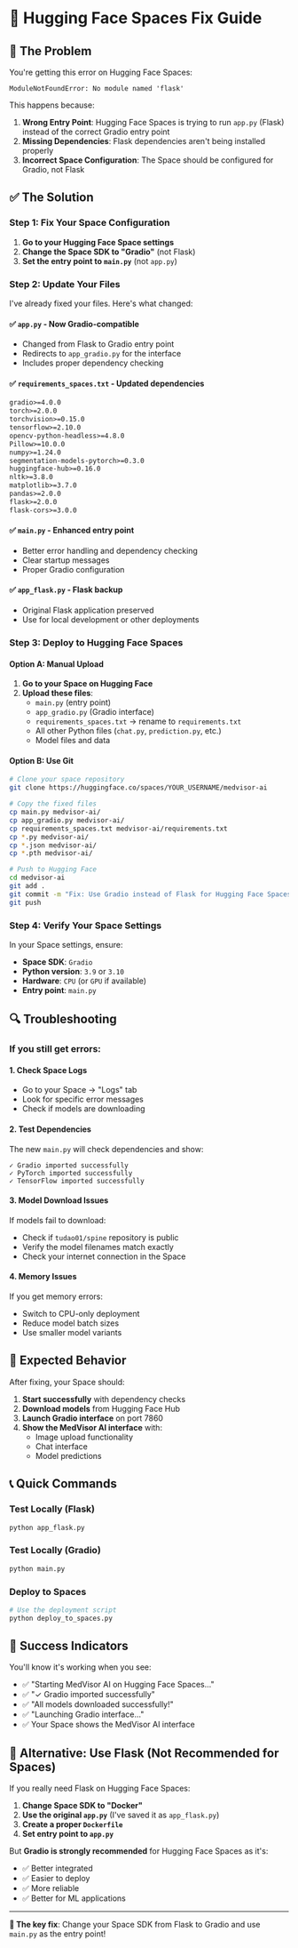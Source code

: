 # 🔧 Hugging Face Spaces Fix Guide

## 🚨 The Problem

You're getting this error on Hugging Face Spaces:
```
ModuleNotFoundError: No module named 'flask'
```

This happens because:
1. **Wrong Entry Point**: Hugging Face Spaces is trying to run `app.py` (Flask) instead of the correct Gradio entry point
2. **Missing Dependencies**: Flask dependencies aren't being installed properly
3. **Incorrect Space Configuration**: The Space should be configured for Gradio, not Flask

## ✅ The Solution

### Step 1: Fix Your Space Configuration

1. **Go to your Hugging Face Space settings**
2. **Change the Space SDK to "Gradio"** (not Flask)
3. **Set the entry point to `main.py`** (not `app.py`)

### Step 2: Update Your Files

I've already fixed your files. Here's what changed:

#### ✅ `app.py` - Now Gradio-compatible
- Changed from Flask to Gradio entry point
- Redirects to `app_gradio.py` for the interface
- Includes proper dependency checking

#### ✅ `requirements_spaces.txt` - Updated dependencies
```txt
gradio>=4.0.0
torch>=2.0.0
torchvision>=0.15.0
tensorflow>=2.10.0
opencv-python-headless>=4.8.0
Pillow>=10.0.0
numpy>=1.24.0
segmentation-models-pytorch>=0.3.0
huggingface-hub>=0.16.0
nltk>=3.8.0
matplotlib>=3.7.0
pandas>=2.0.0
flask>=2.0.0
flask-cors>=3.0.0
```

#### ✅ `main.py` - Enhanced entry point
- Better error handling and dependency checking
- Clear startup messages
- Proper Gradio configuration

#### ✅ `app_flask.py` - Flask backup
- Original Flask application preserved
- Use for local development or other deployments

### Step 3: Deploy to Hugging Face Spaces

#### Option A: Manual Upload
1. **Go to your Space on Hugging Face**
2. **Upload these files**:
   - `main.py` (entry point)
   - `app_gradio.py` (Gradio interface)
   - `requirements_spaces.txt` → rename to `requirements.txt`
   - All other Python files (`chat.py`, `prediction.py`, etc.)
   - Model files and data

#### Option B: Use Git
```bash
# Clone your space repository
git clone https://huggingface.co/spaces/YOUR_USERNAME/medvisor-ai

# Copy the fixed files
cp main.py medvisor-ai/
cp app_gradio.py medvisor-ai/
cp requirements_spaces.txt medvisor-ai/requirements.txt
cp *.py medvisor-ai/
cp *.json medvisor-ai/
cp *.pth medvisor-ai/

# Push to Hugging Face
cd medvisor-ai
git add .
git commit -m "Fix: Use Gradio instead of Flask for Hugging Face Spaces"
git push
```

### Step 4: Verify Your Space Settings

In your Space settings, ensure:
- **Space SDK**: `Gradio`
- **Python version**: `3.9` or `3.10`
- **Hardware**: `CPU` (or `GPU` if available)
- **Entry point**: `main.py`

## 🔍 Troubleshooting

### If you still get errors:

#### 1. Check Space Logs
- Go to your Space → "Logs" tab
- Look for specific error messages
- Check if models are downloading

#### 2. Test Dependencies
The new `main.py` will check dependencies and show:
```
✓ Gradio imported successfully
✓ PyTorch imported successfully
✓ TensorFlow imported successfully
```

#### 3. Model Download Issues
If models fail to download:
- Check if `tudao01/spine` repository is public
- Verify the model filenames match exactly
- Check your internet connection in the Space

#### 4. Memory Issues
If you get memory errors:
- Switch to CPU-only deployment
- Reduce model batch sizes
- Use smaller model variants

## 🎯 Expected Behavior

After fixing, your Space should:

1. **Start successfully** with dependency checks
2. **Download models** from Hugging Face Hub
3. **Launch Gradio interface** on port 7860
4. **Show the MedVisor AI interface** with:
   - Image upload functionality
   - Chat interface
   - Model predictions

## 📞 Quick Commands

### Test Locally (Flask)
```bash
python app_flask.py
```

### Test Locally (Gradio)
```bash
python main.py
```

### Deploy to Spaces
```bash
# Use the deployment script
python deploy_to_spaces.py
```

## 🎉 Success Indicators

You'll know it's working when you see:
- ✅ "Starting MedVisor AI on Hugging Face Spaces..."
- ✅ "✓ Gradio imported successfully"
- ✅ "All models downloaded successfully!"
- ✅ "Launching Gradio interface..."
- ✅ Your Space shows the MedVisor AI interface

## 🔄 Alternative: Use Flask (Not Recommended for Spaces)

If you really need Flask on Hugging Face Spaces:

1. **Change Space SDK to "Docker"**
2. **Use the original `app.py`** (I've saved it as `app_flask.py`)
3. **Create a proper `Dockerfile`**
4. **Set entry point to `app.py`**

But **Gradio is strongly recommended** for Hugging Face Spaces as it's:
- ✅ Better integrated
- ✅ Easier to deploy
- ✅ More reliable
- ✅ Better for ML applications

---

**🎯 The key fix**: Change your Space SDK from Flask to Gradio and use `main.py` as the entry point!
